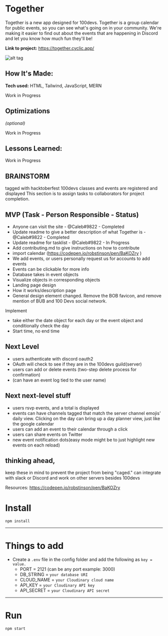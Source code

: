 # Together
Together is a new app designed for 100devs. Together is a group calendar for public events, so you can see what's going on in your community. We're making it easier to find out about the events that are happening in Discord and let you know how much fun they'll be!

**Link to project:** https://together.cyclic.app/

![alt tag](https://i.ibb.co/vVH3qjx/Screen-Shot-2022-11-05-at-12-13-17-PM.png)

## How It's Made:

**Tech used:** HTML, Tailwind, JavaScript, MERN

Work in Progress

## Optimizations
*(optional)*

Work in Progress

## Lessons Learned:

Work in Progress

## BRAINSTORM

tagged with hacktoberfest
100devs classes and events are registered and displayed
This section is to assign tasks to collaborators for project completion.

## MVP (Task - Person Responsible - Status)
- Anyone can visit the site - @Caleb#9822 - Completed
- Update readme to give a better description of what Together is - @Caleb#9822 - Completed
- Update readme for tasklist - @Caleb#9822 - In Progress
- Add contributing.md to give instructions on how to contribute
- import calendar (https://codepen.io/robstinson/pen/BaKOZry )
- We add events, or users personally request us for accounts to add events
- Events can be clickable for more info
- Database takes in event objects
- Visualize objects in corresponding objects
- Landing page design
- How it works/description page
- General design element changed. Remove the BOB favicon, and remove mention of BUB and 100 Devs social network.

Implement
- take either the date object for each day or the event object and conditionally check the day
- Start time, no end time

## Next Level 

- users authenticate with discord oauth2 
- OAuth will check to see if they are in the 100devs guild(server)
- users can add or delete events (two-step delete process for confirmation)
- (can have an event log tied to the user name)

## Next next-level stuff
- users rsvp events, and a total is displayed
- events can have channels tagged that match the server channel emojis' daily view. Clicking on the day can bring up a day planner view, just like the google calendar
- users can add an event to their calendar through a click
- users can share events on Twitter
- new event notification dots(easy mode might be to just highlight new events on each reload)

## thinking ahead,
keep these in mind to prevent the project from being "caged."
can integrate with slack or Discord and work on other servers besides 100devs

Resources:
https://codepen.io/robstinson/pen/BaKOZry 

# Install

`npm install`

---

# Things to add

- Create a `.env` file in the config folder and add the following as `key = value.`
  - PORT = 2121 (can be any port example: 3000)
  - DB_STRING = `your database URI`
  - CLOUD_NAME = `your Cloudinary cloud name`
  - API_KEY = `your Cloudinary API key`
  - API_SECRET = `your Cloudinary API secret`

---

# Run

`npm start`

